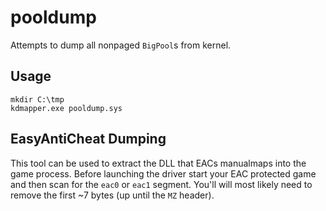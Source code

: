 # pooldump
Attempts to dump all nonpaged `BigPool`s from kernel.

## Usage
```shell
mkdir C:\tmp
kdmapper.exe pooldump.sys
```

## EasyAntiCheat Dumping
This tool can be used to extract the DLL that EACs manualmaps into the game process. Before launching the driver start your EAC protected game and then scan for the `eac0` or `eac1` segment. You'll will most likely need to remove the first ~7 bytes (up until the `MZ` header).
